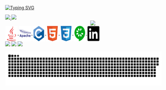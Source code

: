  [![Typing SVG](https://readme-typing-svg.herokuapp.com?color=631BA4&lines=Pode+chegando;Tenho+19+anos+e+estudo+Analise+e+Desenvolvimento++Sistemas)](https://git.io/typing-svg)
 
<div>
  <a href="https://github.com/abnerdavis">
<img height="180em" src="https://github-readme-stats.vercel.app/api?username=abnerdavis&theme=tokyonight&show_icons=true"/>
<img height="180em" src="https://github-readme-stats.vercel.app/api/top-langs/?username=abnerdavis&theme=tokyonight&show_icons=true"/>
    
</div>
<img align='right' src="https://media.giphy.com/media/836HiJc7pgzy8iNXCn/giphy.gif" width="230" />
 <div style="display: inline_block"><br>
  <img align="center" alt="Abner-Java" height="50" width="40" src="https://github.com/devicons/devicon/blob/master/icons/java/java-plain.svg">
  <img align="center" alt="Abner-Apache" height="50" width="40" src="https://github.com/devicons/devicon/blob/master/icons/apache/apache-line-wordmark.svg">
  <img align="center" alt="Abner-C" height="50" width="40" src="https://github.com/devicons/devicon/blob/master/icons/c/c-original.svg">
  <img align="center" alt="Abner-HTML" height="50" width="40" src="https://raw.githubusercontent.com/devicons/devicon/master/icons/html5/html5-original.svg">
  <img align="center" alt="Abner-CSS" height="50" width="40" src="https://raw.githubusercontent.com/devicons/devicon/master/icons/css3/css3-original.svg">
  <img align="center" alt="Abner-Cucumber" height="50" width="40" src="https://github.com/devicons/devicon/blob/master/icons/cucumber/cucumber-plain.svg">
  <img align="center" alt="Abner-LinkedIn" height="50" width="40" src="https://github.com/devicons/devicon/blob/master/icons/linkedin/linkedin-plain.svg">
</div>
  
 <div> 
  <a href="https://www.instagram.com/bd_bntk/" target="_blank"><img src="https://img.shields.io/badge/-Instagram-%23E4405F?style=for-the-badge&logo=instagram&logoColor=white" target="_blank"></a> 
  <a href = "mailto:contato.casttro@outlook.com"><img src="https://img.shields.io/badge/-Gmail-%23333?style=for-the-badge&logo=gmail&logoColor=white" target="_blank"></a>
  <a href="https://www.linkedin.com/in/abner-davis-de-castro-vieira-5887a61b5/" target="_blank"><img src="https://img.shields.io/badge/-LinkedIn-%230077B5?style=for-the-badge&logo=linkedin&logoColor=white" target="_blank"></a>  
   
   
   
![Snake animation](https://github.com/AbnerDavis/AbnerDavis/blob/output/github-contribution-grid-snake.svg) 
   
   
  
  
   
</div> 
